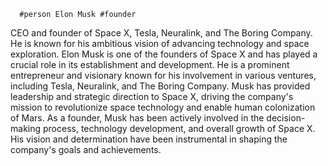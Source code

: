       #person Elon Musk #founder
CEO and founder of Space X, Tesla, Neuralink, and The Boring Company. He is known for his ambitious vision of advancing technology and space exploration.
Elon Musk is one of the founders of Space X and has played a crucial role in its establishment and development.
He is a prominent entrepreneur and visionary known for his involvement in various ventures, including Tesla, Neuralink, and The Boring Company.
Musk has provided leadership and strategic direction to Space X, driving the company's mission to revolutionize space technology and enable human colonization of Mars.
As a founder, Musk has been actively involved in the decision-making process, technology development, and overall growth of Space X.
His vision and determination have been instrumental in shaping the company's goals and achievements.

